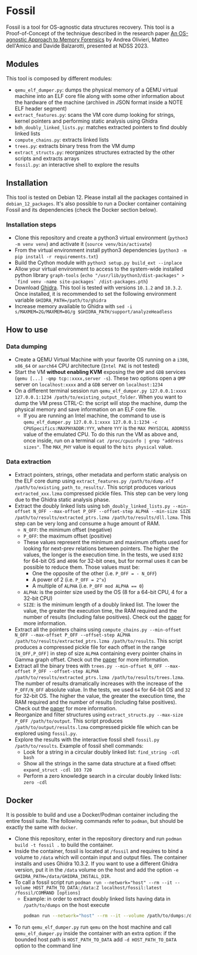# Fossil
Fossil is a tool for OS-agnostic data structures recovery.
This tool is a Proof-of-Concept of the technique described in the research paper [An OS-agnostic Approach to Memory Forensics](https://www.ndss-symposium.org/wp-content/uploads/2023/02/ndss2023_s398_paper.pdf) by Andrea Olivieri, Matteo dell'Amico and Davide Balzarotti, presented at NDSS 2023.
## Modules
This tool is composed by different modules:
- `qemu_elf_dumper.py`: dumps the physical memory of a QEMU virtual machine into an ELF core file along with some other information about the hardware of the machine (archived in JSON format inside a NOTE ELF header segment)
- `extract_features.py`: scans the VM core dump looking for strings, kernel pointers and performing static analysis using Ghidra
- `bdh_doubly_linked_lists.py`: matches extracted pointers to find doubly linked lists
- `compute_chains.py`: extracts linked lists
- `trees.py`: extracts binary tress from the VM dump
- `extract_structs.py`: reorganizes structures extracted by the other scripts and extracts arrays
- `fossil.py`: an interactive shell to explore the results
## Installation
This tool is tested on Debian 12. Please install all the packages contained in `debian_12_packages`.
It's also possible to run a Docker container containing Fossil and its dependencies (check the Docker section below).
### Installation steps
- Clone this repository and create a python3 virtual environment (`python3 -m venv venv`) and activate it (`source venv/bin/activate`)
- From the virtual environment install python3 dependencies         (`python3 -m pip install -r requirements.txt`)
- Build the Cython module with `python3 setup.py build_ext --inplace`
- Allow your virtual environment to access to the system-wide installed python library `graph-tools` (``echo "/usr/lib/python3/dist-packages" > `find venv -name site-packages` /dist-packages.pth``)
- Download [Ghidra](https://github.com/NationalSecurityAgency/ghidra/releases). This tool is tested with versions `10.1.2` and `10.3.2`. Once installed, it is recommended to set the following environment variable `GHIDRA_PATH=/path/to/ghidra`
- Increase memory available to Ghidra with `sed -i s/MAXMEM=2G/MAXMEM=8G/g $GHIDRA_PATH/support/analyzeHeadless`
## How to use
### Data dumping
- Create a QEMU Virtual Machine with your favorite OS running on a `i386`, `x86_64` or `aarch64` CPU architecture (`Intel PAE` is not tested)
- Start the VM **without enabling KVM** exposing the `QMP` and `GDB` services (`qemu [...] -qmp tcp::xxxx,server -s`). These two options open a `QMP` server on `localhost:xxxx` and a `GDB` server on `localhost:1234`
- On a different terminal session run `qemu_elf_dumper.py 127.0.0.1:xxxx 127.0.0.1:1234 /path/to/existing_output_folder`. When you want to dump the VM press CTRL-C: the script will stop the machine, dump the physical memory and save information on an ELF core file.
	- If you are running an Intel machine, the command to use is `qemu_elf_dumper.py 127.0.0.1:xxxx 127.0.0.1:1234 -c CPUSpecifics:MAXPHYADDR:YYY`, where `YYY` is the `MAX PHYSICAL ADDRESS` value of the emulated CPU. To do this run the VM as above and, once inside, run on a terminal `cat /proc/cpuinfo | grep "address sizes"`.  The `MAX_PHY` value is equal to the `bits physical` value.
### Data extraction
- Extract pointers, strings, other metadata and perform static analysis on the ELF core dump using `extract_features.py /path/to/dump.elf /path/to/existing_path_to_results/`. This script produces various `extracted_xxx.lzma` compressed pickle files. This step can be very long due to the Ghidra static analysis phase.
- Extract the doubly linked lists using `bdh_doubly_linked_lists.py --min-offset N_OFF --max-offset P_OFF --offset-step ALPHA --min-size SIZE /path/to/results/extracted_ptrs.lzma /path/to/results/dll.lzma`. This step can be very long and consume a huge amount of RAM.
	- `N_OFF`: the minimum offset (negative)  
	- `P_OFF`: the maximum offset (positive)
	- These values represent the minimum and maximum offsets used for looking for next-prev relations between pointers. The higher the values, the longer is the execution time. In the tests, we used `8192` for 64-bit OS and `4096` for 32-bit ones, but for normal uses it can be possible to reduce them. Those values must be:
		- One the opposite of the other (i.e. `P_OFF = - N_OFF`)
		- A power of 2 (i.e. `P_OFF = 2^x`)
		- A multiple of `ALPHA` (i.e. `P_OFF mod ALPHA == 0`)
	- `ALPHA`: is the pointer size used by the OS (8 for a 64-bit CPU, 4 for a 32-bit CPU)
	- `SIZE`: is the minimum length of a doubly linked list. The lower the value, the greater the execution time, the RAM required and the number of results (including false positives). Check out the [paper](https://www.ndss-symposium.org/wp-content/uploads/2023/02/ndss2023_s398_paper.pdf) for more information.
- Extract all the pointers chains using `compute_chains.py --min-offset N_OFF --max-offset P_OFF --offset-step ALPHA /path/to/results/extracted_ptrs.lzma /path/to/results`. This script produces a compressed pickle file for each offset in the range `[N_OFF,P_OFF]` in step of size `ALPHA` containing every pointer chains in Gamma graph offset. Check out the [paper](https://www.ndss-symposium.org/wp-content/uploads/2023/02/ndss2023_s398_paper.pdf) for more information.
- Extract all the binary trees with `trees.py --min-offset N_OFF --max-offset P_OFF --offset-step ALPHA /path/to/results/extracted_ptrs.lzma /path/to/results/trees.lzma`. The number of results dramatically increases with the increase of the `P_OFF/N_OFF` absolute value. In the tests, we used `64` for 64-bit OS and `32` for 32-bit OS. The higher the value, the greater the execution time, the RAM required and the number of results (including false positives). Check out the [paper](https://www.ndss-symposium.org/wp-content/uploads/2023/02/ndss2023_s398_paper.pdf) for more information.
- Reorganize and filter structures using `extract_structs.py --max-size P_OFF /path/to/output`. This script produces `/path/to/output/results.lzma` compressed pickle file which can be explored using `fossil.py`.
- Explore the results with the interactive fossil shell `fossil.py /path/to/results`. Example of fossil shell commands:
	- Look for a string in a circular doubly linked list: `find_string -cdl bash`
	- Show all the strings in the same data structure at a fixed offset: `expand_struct -cdl 103 720`
	- Perform a zero knowledge search in a circular doubly linked lists: `zero -cdl`
## Docker
It is possible to build and use a Docker/Podman container including the entire fossil suite. The following commands refer to `podman`, but should be exactly the same with `docker`.
- Clone this repository, enter in the repository directory and run `podman build -t fossil .` to build the container.
- Inside the container, fossil is located at `/fossil` and requires to bind a volume to `/data` which will contain input and output files. The container installs and uses Ghidra 10.3.2. If you want to use a different Ghidra version, put it in the `/data` volume on the host and add the option `-e GHIDRA_PATH=/data/GHIDRA_INSTALL_DIR`.
- To call a fossil script run `podman run --network="host" --rm --it --volume HOST_PATH_TO_DATA:/data:Z localhost/fossil:latest /fossil/COMMAND [options]`
	- Example: in order to extract doubly linked lists having data in `/path/to/dumps` on the host execute
	  ```bash
	  podman run --network="host" --rm --it --volume /path/to/dumps:/data:Z localhost/fossil:latest /fossil/bdh_doubly_linked_lists.py --min-offset -8192 --max-offset 8192 --offset-step 8 --min-size 3 /data/extracted_ptrs.lzma /data/dll.lzma
	  ```
- To run `qemu_elf_dumper.py` run `qemu` on the host machine and call `qemu_elf_dumper.py` inside the container with an extra option: if the bounded host path is `HOST_PATH_TO_DATA` add `-d HOST_PATH_TO_DATA` option to the command line